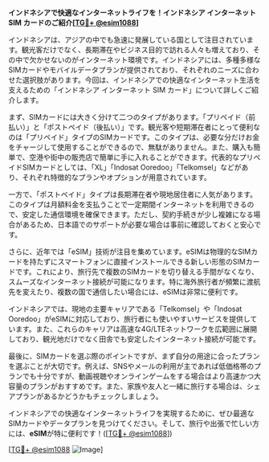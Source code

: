 **インドネシアで快適なインターネットライフを！インドネシア インターネット SIM カードのご紹介[[TG💪+ @esim1088](https://t.me/s/esim1088)]**

インドネシアは、アジアの中でも急速に発展している国として注目されています。観光客だけでなく、長期滞在やビジネス目的で訪れる人々も増えており、その中で欠かせないのがインターネット環境です。インドネシアには、多種多様なSIMカードやモバイルデータプランが提供されており、それぞれのニーズに合わせた選択肢があります。今回は、インドネシアでの快適なインターネット生活を支えるための「インドネシア インターネット SIM カード」について詳しくご紹介します。

まず、SIMカードには大きく分けて二つのタイプがあります。「プリペイド（前払い）」と「ポストペイド（後払い）」です。観光客や短期滞在者にとって便利なのは「プリペイド」タイプのSIMカードです。このタイプは、必要な分だけお金をチャージして使用することができるので、無駄がありません。また、購入も簡単で、空港や街中の販売店で簡単に手に入れることができます。代表的なプリペイドSIMカードとしては、「XL」「Indosat Ooredoo」「Telkomsel」などがあり、それぞれ特徴的なプランやオプションが用意されています。

一方で、「ポストペイド」タイプは長期滞在者や現地居住者に人気があります。このタイプは月額料金を支払うことで一定期間インターネットを利用できるので、安定した通信環境を確保できます。ただし、契約手続きが少し複雑になる場合があるため、日本語でのサポートが必要な場合は事前に確認しておくと安心です。

さらに、近年では「eSIM」技術が注目を集めています。eSIMは物理的なSIMカードを持たずにスマートフォンに直接インストールできる新しい形態のSIMカードです。これにより、旅行先で複数のSIMカードを切り替える手間がなくなり、スムーズなインターネット接続が可能になります。特に海外旅行者が頻繁に渡航先を変えたり、複数の国で通信したい場合には、eSIMは非常に便利です。

インドネシアでは、現地の主要キャリアである「Telkomsel」や「Indosat Ooredoo」がeSIMに対応しており、旅行者にも使いやすいサービスを提供しています。また、これらのキャリアは高速な4G/LTEネットワークを広範囲に展開しており、観光地だけでなく田舎でも安定したインターネット接続が可能です。

最後に、SIMカードを選ぶ際のポイントですが、まず自分の用途に合ったプランを選ぶことが大切です。例えば、SNSやメールの利用が主であれば低価格帯のプランでも十分ですが、動画視聴やオンラインゲームをする場合はより高速かつ大容量のプランがおすすめです。また、家族や友人と一緒に旅行する場合は、シェアプランがあるかどうかもチェックしましょう。

インドネシアでの快適なインターネットライフを実現するために、ぜひ最適なSIMカードやデータプランを見つけてください。そして、旅行や出張で忙しい方には、**eSIM**が特に便利です！([[TG💪+ @esim1088](https://t.me/s/esim1088)])

[[TG💪+ @esim1088](https://t.me/s/esim1088) ![Image](https://i.postimg.cc/Y0z9fWf4/image.png)]